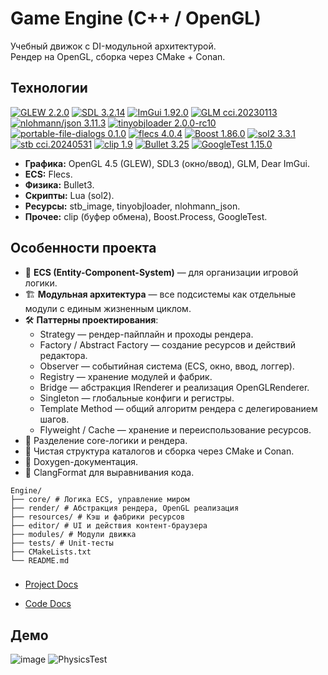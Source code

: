 # Game Engine (C++ / OpenGL)

Учебный движок с DI-модульной архитектурой.  
Рендер на OpenGL, сборка через CMake + Conan.  

## Технологии
[![GLEW 2.2.0](https://img.shields.io/badge/GLEW-2.2.0-5586A4?logo=opengl)](https://github.com/nigels-com/glew)
[![SDL 3.2.14](https://img.shields.io/badge/SDL-3.2.14-0A7BBB?logo=sdl&logoColor=white)](https://libsdl.org/)
[![ImGui 1.92.0](https://img.shields.io/badge/ImGui-1.92.0-5A5A5A?logo=imgui)](https://github.com/ocornut/imgui)
[![GLM cci.20230113](https://img.shields.io/badge/GLM-cci.20230113-2D3748)](https://github.com/g-truc/glm)
[![nlohmann/json 3.11.3](https://img.shields.io/badge/nlohmann__json-3.11.3-0F6CBD)](https://github.com/nlohmann/json)
[![tinyobjloader 2.0.0-rc10](https://img.shields.io/badge/tinyobjloader-2.0.0--rc10-3C3C3C)](https://github.com/tinyobjloader/tinyobjloader)
[![portable-file-dialogs 0.1.0](https://img.shields.io/badge/pfd-0.1.0-4B5563)](https://github.com/samhocevar/portable-file-dialogs)
[![flecs 4.0.4](https://img.shields.io/badge/flecs-4.0.4-0E7490)](https://github.com/SanderMertens/flecs)
[![Boost 1.86.0](https://img.shields.io/badge/Boost-1.86.0-5E2750?logo=boost&logoColor=white)](https://www.boost.org/)
[![sol2 3.3.1](https://img.shields.io/badge/sol2-3.3.1-8A2BE2)](https://github.com/ThePhD/sol2)
[![stb cci.20240531](https://img.shields.io/badge/stb-cci.20240531-222222)](https://github.com/nothings/stb)
[![clip 1.9](https://img.shields.io/badge/clip-1.9-2F855A)](https://github.com/dacap/clip)
[![Bullet 3.25](https://img.shields.io/badge/Bullet-3.25-BF1F2F)](https://github.com/bulletphysics/bullet3)
[![GoogleTest 1.15.0](https://img.shields.io/badge/GoogleTest-1.15.0-4285F4?logo=googletest&logoColor=white)](https://github.com/google/googletest)

- **Графика:** OpenGL 4.5 (GLEW), SDL3 (окно/ввод), GLM, Dear ImGui.
- **ECS:** Flecs.
- **Физика:** Bullet3.
- **Скрипты:** Lua (sol2).
- **Ресурсы:** stb_image, tinyobjloader, nlohmann_json.
- **Прочее:** clip (буфер обмена), Boost.Process, GoogleTest.

## Особенности проекта
- 🧩 **ECS (Entity-Component-System)** — для организации игровой логики.  
- 🏗 **Модульная архитектура** — все подсистемы как отдельные модули с единым жизненным циклом.  
- 🛠 **Паттерны проектирования**:
  - Strategy — рендер-пайплайн и проходы рендера.  
  - Factory / Abstract Factory — создание ресурсов и действий редактора.  
  - Observer — событийная система (ECS, окно, ввод, логгер).  
  - Registry — хранение модулей и фабрик.  
  - Bridge — абстракция IRenderer и реализация OpenGLRenderer.  
  - Singleton — глобальные конфиги и регистры.  
  - Template Method — общий алгоритм рендера с делегированием шагов.  
  - Flyweight / Cache — хранение и переиспользование ресурсов.  
- 🎨 Разделение core-логики и рендера.  
- 📂 Чистая структура каталогов и сборка через CMake и Conan.  
- 📄 Doxygen-документация.  
- 📑 ClangFormat для выравнивания кода.

```
Engine/
├── core/ # Логика ECS, управление миром
├── render/ # Абстракция рендера, OpenGL реализация
├── resources/ # Кэш и фабрики ресурсов
├── editor/ # UI и действия контент-браузера
├── modules/ # Модули движка
├── tests/ # Unit-тесты
├── CMakeLists.txt
└── README.md
```
### 
- [Project Docs](https://github.com/MEgorov4/LampyEngine/wiki/%D0%9F%D1%80%D0%BE%D0%B5%D0%BA%D1%82%D0%BD%D0%B0%D1%8F-%D0%B4%D0%BE%D0%BA%D1%83%D0%BC%D0%B5%D0%BD%D1%82%D0%B0%D1%86%D0%B8%D1%8F-LampyEngine)

- [Code Docs](https://megorov4.github.io/LampyEngine/)

## Демо
![image](https://github.com/user-attachments/assets/491758a3-1f7c-46d7-9091-c5e7c2d9155d)
![PhysicsTest](https://github.com/user-attachments/assets/04693b79-ca1d-4186-8109-2a8f205ee7e7)
